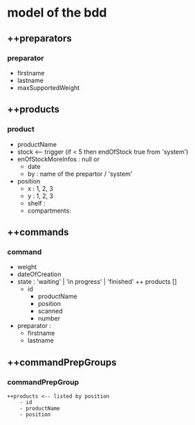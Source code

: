 model of the bdd
================

## ++preparators

### preparator
- firstname
- lastname
- maxSupportedWeight

## ++products
 
### product
- productName
- stock <-- trigger (if < 5 then endOfStock true from 'system')
- enOfStockMoreInfos : null or
    - date
    - by : name of the prepartor / 'system'
- position
    - x : 1, 2, 3
    - y : 1, 2, 3
    - shelf :
    - compartments: 

## ++commands

### command

- weight
- dateOfCreation
- state : 'waiting' | 'in progress' | 'finished'
++ products []
    - id
        - productName
        - position
        - scanned
        - number
- preparator :
    - firstname
    - lastname

## ++commandPrepGroups

### commandPrepGroup
    ++products <-- listed by position
        - id
        - productName
        - position